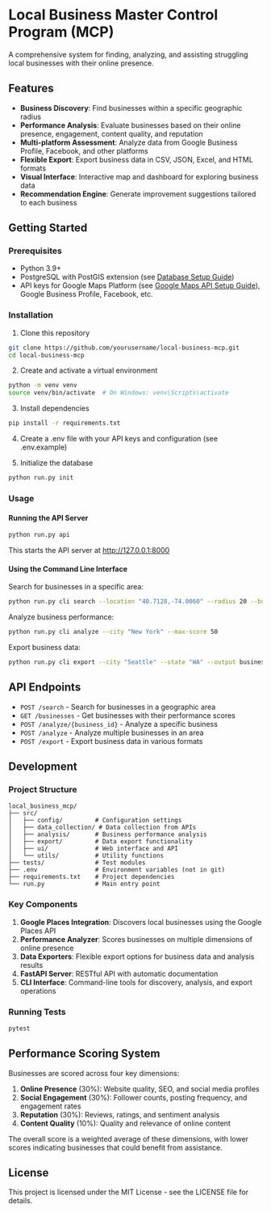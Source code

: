 # Local Business Master Control Program (MCP)

A comprehensive system for finding, analyzing, and assisting struggling local businesses with their online presence.

## Features

- **Business Discovery**: Find businesses within a specific geographic radius
- **Performance Analysis**: Evaluate businesses based on their online presence, engagement, content quality, and reputation
- **Multi-platform Assessment**: Analyze data from Google Business Profile, Facebook, and other platforms
- **Flexible Export**: Export business data in CSV, JSON, Excel, and HTML formats
- **Visual Interface**: Interactive map and dashboard for exploring business data
- **Recommendation Engine**: Generate improvement suggestions tailored to each business

## Getting Started

### Prerequisites

- Python 3.9+
- PostgreSQL with PostGIS extension (see [Database Setup Guide](docs/database_setup.md))
- API keys for Google Maps Platform (see [Google Maps API Setup Guide](docs/google_maps_api_setup.md)), Google Business Profile, Facebook, etc.

### Installation

1. Clone this repository
```bash
git clone https://github.com/yourusername/local-business-mcp.git
cd local-business-mcp
```

2. Create and activate a virtual environment
```bash
python -m venv venv
source venv/bin/activate  # On Windows: venv\Scripts\activate
```

3. Install dependencies
```bash
pip install -r requirements.txt
```

4. Create a .env file with your API keys and configuration (see .env.example)

5. Initialize the database
```bash
python run.py init
```

### Usage

#### Running the API Server

```bash
python run.py api
```

This starts the API server at http://127.0.0.1:8000

#### Using the Command Line Interface

Search for businesses in a specific area:
```bash
python run.py cli search --location "40.7128,-74.0060" --radius 20 --business-type restaurant
```

Analyze business performance:
```bash
python run.py cli analyze --city "New York" --max-score 50
```

Export business data:
```bash
python run.py cli export --city "Seattle" --state "WA" --output businesses.xlsx
```

## API Endpoints

- `POST /search` - Search for businesses in a geographic area
- `GET /businesses` - Get businesses with their performance scores
- `POST /analyze/{business_id}` - Analyze a specific business
- `POST /analyze` - Analyze multiple businesses in an area
- `POST /export` - Export business data in various formats

## Development

### Project Structure

```
local_business_mcp/
├── src/
│   ├── config/         # Configuration settings
│   ├── data_collection/ # Data collection from APIs
│   ├── analysis/       # Business performance analysis
│   ├── export/         # Data export functionality
│   ├── ui/             # Web interface and API
│   └── utils/          # Utility functions
├── tests/              # Test modules
├── .env                # Environment variables (not in git)
├── requirements.txt    # Project dependencies
└── run.py              # Main entry point
```

### Key Components

1. **Google Places Integration**: Discovers local businesses using the Google Places API
2. **Performance Analyzer**: Scores businesses on multiple dimensions of online presence
3. **Data Exporters**: Flexible export options for business data and analysis results
4. **FastAPI Server**: RESTful API with automatic documentation 
5. **CLI Interface**: Command-line tools for discovery, analysis, and export operations

### Running Tests

```bash
pytest
```

## Performance Scoring System

Businesses are scored across four key dimensions:

1. **Online Presence** (30%): Website quality, SEO, and social media profiles
2. **Social Engagement** (30%): Follower counts, posting frequency, and engagement rates
3. **Reputation** (30%): Reviews, ratings, and sentiment analysis
4. **Content Quality** (10%): Quality and relevance of online content

The overall score is a weighted average of these dimensions, with lower scores indicating businesses that could benefit from assistance.

## License

This project is licensed under the MIT License - see the LICENSE file for details.
